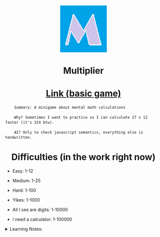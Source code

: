 <p align="center">
<img width="150" height="150" src="/public/logo192.png">
</p>

<h1 align="center"> Multiplier </h1>

<h1 align="center" ><a href="https://whuang602.github.io/Multiplier/">Link (basic game)</a> </h1>

        Summary: A minigame about mental math calculations

        Why? Sometimes I want to practice so I can calculate 27 x 12 faster (it's 324 btw).

        AI? Only to check javascript semantics, everything else is handwritten.

<h1 align="center"> Difficulties (in the work right now) </h1>

- Easy: 1-12

- Medium: 1-25 

- Hard: 1-100

- Yikes: 1-1000

- All I see are digits: 1-10000

- I need a calculator: 1-100000

<details>
<summary>Learning Notes:</summary>

- gh-pages doesnt work with BrowserRouter (solution: HashRouter) (Why: gh-pages is a static site hosting service)

</details>
